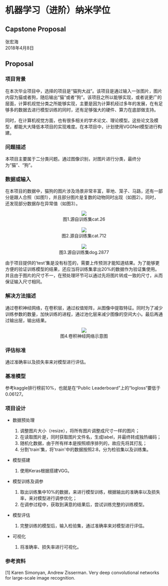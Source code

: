 # 机器学习（进阶）纳米学位
## Capstone Proposal
张宏海  
2018年4月8日

## Proposal

### 项目背景
在本次毕业项目中，选择的项目是“猫狗大战”。该项目是通过输入一张图片，图片内容为猫或者狗，随后输出“猫”或者“狗”。该项目之所以能够实现，或者说更广的层面，计算机视觉分类之所能够实现，主要是因为计算机经过多年的发展，在有足够多的数据去进行模型训练的同时，还有足够强大的硬件、算力在底部做支持。

同时，在计算机视觉方面，也有很多相关的学术论文、理论模型。这些论文及模型，都能大大降低本项目的实现难度。在本项目中，计划使用VGGNet模型进行构建。

### 问题描述

本项目主要属于二分类问题。通过图像识别，对图片进行分类，最终分为“猫”、“狗”。

### 数据或输入

在本项目的数据中，猫狗的图片涉及场景非常丰富，草地、笼子、马路，还有一部分是跟人合照（如图1），并且部分图片是复数的动物同时出现（如图2）。同时，还发现部分数据存在异常值（如图3）。

<div align=center>
<img src="https://actmerce.github.io/images/cat.26.jpg">
</div>
<div align=center>图1.源自训练集cat.26</div><br>

<div align=center>
<img src="https://actmerce.github.io/images/cat.712.jpg">
</div>
<div align=center>图2.源自训练集cat.712</div><br>

<div align=center>
<img src="https://actmerce.github.io/images/dog.2877.jpg">
</div>
<div align=center>图3.源自训练集dog.2877</div>


由于项目提供的‘test’集是没有标签的，需要上传预测才能知道结果。为了能够更方便的验证训练模型的结果，还应当将训练集拿出20%的数据作为验证集使用。并且由于图片的尺寸不一，在预处理环节可以通过先将图片转成一致的尺寸，从而保证输入尺寸相同。


### 解决方法描述

通过卷积神经网络，在卷积层，通过权值矩阵，从图像中提取特征。同时为了减少训练参数的数量，加快训练的进程，通过池化层来减少图像的空间大小。最后再通过输出层，输出结果。

<div align=center>
<img src="https://gss3.bdstatic.com/7Po3dSag_xI4khGkpoWK1HF6hhy/baike/c0%3Dbaike92%2C5%2C5%2C92%2C30/sign=a7937976c9fdfc03f175ebeab556ecf1/09fa513d269759ee5202ef43b8fb43166c22dfec.jpg">
</div>
<div align=center>图4.卷积神经网络示意图</div>


### 评估标准

通过准确率以及损失率来对模型进行评估。


### 基准模型

参考kaggle排行榜前10%，也就是在“Public Leaderboard”上的“logloss“要低于0.06127。

### 项目设计

- 数据预处理

	1. 调整图片大小（resize），将所有图片调整成尺寸一样的图片；
	2. 在读取图片是，同时获取图片文件名，生成label，并最终转成独热编码；
	3. 随机化数据，由于所有样本是按照顺序排列的，故应先将其打乱；
	4. 分割'train'集，将'train'中的数据按照2:8，分为检验集以及训练集。

- 模型搭建

	1. 使用Keras根据搭建VGG。

- 模型训练及调参

	1. 取出训练集中10%的数据，来进行模型训练，根据输出的准确率以及损失率，来对模型进行调参优化；
	2. 在调参过程中，获取到满意的结果后，尝试训练完整的训练模型。

- 模型评估
	
	1. 完整训练的模型后，输入检验集，通过准确率来对模型进行评估。
	
- 可视化

	1. 将准确率、损失率进行可视化。
	
### 参考资料
[1] Karen Simonyan, Andrew Zisserman. Very deep convolutional networks for large-scale image recognition.




